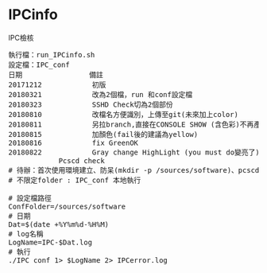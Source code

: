 # IPCinfo
IPC檢核
<pre>
執行檔：run_IPCinfo.sh
設定檔：IPC_conf
日期                備註
20171212            初版
20180321            改為2個檔，run 和conf設定檔
20180323            SSHD Check切為2個部份
20180810            改檔名方便識別，上傳至git(未來加上color)
20180811            另拉branch,直接在CONSOLE SHOW (含色彩)不再產出檔案
20180815            加顏色(fail後的建議為yellow)
20180816            fix GreenOK
20180822            Gray change HighLight (you must do變亮了)
		    Pcscd check 
# 待辦：首次使用環境建立、防呆(mkdir -p /sources/software)、pcscd檔判別、跨平台
# 不限定folder : IPC_conf 本地執行

# 設定檔路徑
ConfFolder=/sources/software
# 日期
Dat=$(date +%Y%m%d-%H%M)
# log名稱
LogName=IPC-$Dat.log
# 執行
./IPC_conf 1> $LogName 2> IPCerror.log
</pre>
